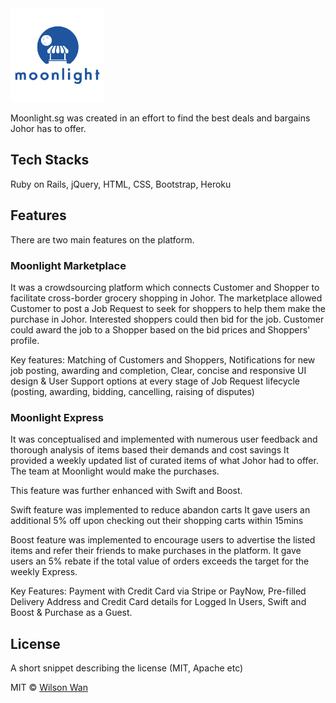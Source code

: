<img src="https://github.com/wholesomewilson/moonlightsg/blob/master/app/assets/images/moonlight.png" width="150">

Moonlight.sg was created in an effort to find the best deals and bargains Johor has to offer.

## Tech Stacks
Ruby on Rails, jQuery, HTML, CSS, Bootstrap, Heroku

## Features

There are two main features on the platform.

### Moonlight Marketplace

It was a crowdsourcing platform which connects Customer and Shopper to facilitate cross-border grocery shopping in Johor. The marketplace allowed Customer to post a Job Request to seek for shoppers to help them make the purchase in Johor. Interested shoppers could then bid for the job. Customer could award the job to a Shopper based on the bid prices and Shoppers' profile.

Key features: Matching of Customers and Shoppers, Notifications for new job posting, awarding and completion, Clear, concise and responsive UI design & User Support options at every stage of Job Request lifecycle (posting, awarding, bidding, cancelling, raising of disputes)

### Moonlight Express

It was conceptualised and implemented with numerous user feedback and thorough analysis of items based their demands and cost savings
It provided a weekly updated list of curated items of what Johor had to offer.
The team at Moonlight would make the purchases.

This feature was further enhanced with Swift and Boost.

Swift feature was implemented to reduce abandon carts It gave users an additional 5% off upon checking out their shopping carts within 15mins

Boost feature was implemented to encourage users to advertise the listed items and refer their friends to make purchases in the platform. It gave users an 5% rebate if the total value of orders exceeds the target for the weekly Express.

Key Features: Payment with Credit Card via Stripe or PayNow, Pre-filled Delivery Address and Credit Card details for Logged In Users, Swift and Boost & Purchase as a Guest.

## License
A short snippet describing the license (MIT, Apache etc)

MIT © [Wilson Wan]()
